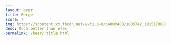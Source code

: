 ```yaml
---
layout: beer
title: Perge
score: 7
img: https://scontent.xx.fbcdn.net/v/t1.0-0/p480x480/1005742_10151798801533745_634899063_n.jpg?oh=b0c02e7d27777019dea2a6d0963f5ba8&oe=588BA69F
desc: Much better than efes
permalink: /beer/:title.html
---
```

